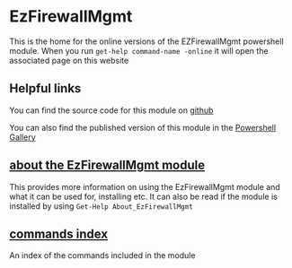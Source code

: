 # EzFirewallMgmt

This is the home for the online versions of the EZFirewallMgmt powershell module.
When you run `get-help command-name -online` it will open the associated page on this website

## Helpful links

You can find the source code for this module on [github](https://github.com/darksidemilk/EzFirewallMgmt)

You can also find the published version of this module in the [Powershell Gallery](https://www.powershellgallery.com/packages/EzFirewallMgmt)

## [about the EzFirewallMgmt module](about_EzFirewallMgmt.md)

This provides more information on using the EzFirewallMgmt module
and what it can be used for, installing etc.
It can also be read if the module is installed by using `Get-Help About_EzFirewallMgmt`

## [commands index](commands/index.md)

An index of the commands included in the module